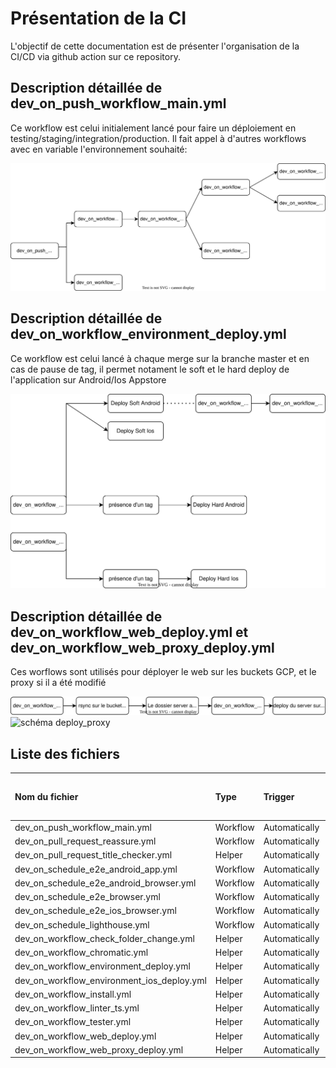# Présentation de la CI

L'objectif de cette documentation est de présenter l'organisation de la CI/CD via github action sur ce repository.

## Description détaillée de dev_on_push_workflow_main.yml

Ce workflow est celui initialement lancé pour faire un déploiement en testing/staging/integration/production. Il fait appel à d'autres workflows avec en variable l'environnement souhaité:

![schéma main](/doc/ci-cd/github_action_workflows/dev_on_push_workflow_main.drawio.svg)

## Description détaillée de dev_on_workflow_environment_deploy.yml

Ce workflow est celui lancé à chaque merge sur la branche master et en cas de pause de tag, il permet notament le soft et le hard deploy de l'application sur Android/Ios Appstore

![schéma deploy](/doc/ci-cd/github_action_workflows/dev_on_workflow_environment_deploy.drawio.svg)

## Description détaillée de dev_on_workflow_web_deploy.yml et dev_on_workflow_web_proxy_deploy.yml

Ces worflows sont utilisés pour déployer le web sur les buckets GCP, et le proxy si il a été modifié

![schéma deploy_web](/doc/ci-cd/github_action_workflows/dev_on_workflow_web_deploy.drawio.svg)
![schéma deploy_proxy](/doc/ci-cd/github_action_workflows/dev_on_workflow_web_proxy_deploy.drawio.svg)

## Liste des fichiers

| Nom du fichier                             | Type     | Trigger       | Liens vers les runs                                                                                                  |
| :----------------------------------------- | :------- | :------------ | :------------------------------------------------------------------------------------------------------------------- |
| dev_on_push_workflow_main.yml              | Workflow | Automatically | [runs](https://github.com/pass-culture/pass-culture-main/actions/workflows/dev_on_push_workflow_main.yml)            |
| dev_on_pull_request_reassure.yml           | Workflow | Automatically | [runs](https://github.com/pass-culture/pass-culture-app-native/actions/workflows/dev_on_pull_request_reassure.yml)   |
| dev_on_pull_request_title_checker.yml      | Helper   | Automatically |                                                                                                                      |
| dev_on_schedule_e2e_android_app.yml        | Workflow | Automatically | [runs](https://github.com/pass-culture/pass-culture-main/actions/workflows/e2e-android-app.yml)                      |
| dev_on_schedule_e2e_android_browser.yml    | Workflow | Automatically | [runs](https://github.com/pass-culture/pass-culture-main/actions/workflows/e2e-android-browser.yml)                  |
| dev_on_schedule_e2e_browser.yml            | Workflow | Automatically | [runs](https://github.com/pass-culture/pass-culture-main/actions/workflows/e2e-browser.yml)                          |
| dev_on_schedule_e2e_ios_browser.yml        | Workflow | Automatically | [runs](https://github.com/pass-culture/pass-culture-main/actions/workflows/e2e-ios-browser.yml)                      |
| dev_on_schedule_lighthouse.yml             | Workflow | Automatically | [runs](https://github.com/pass-culture/pass-culture-app-native/actions/workflows/dev_on_schedule_lighthouse.yml)     |
| dev_on_workflow_check_folder_change.yml    | Helper   | Automatically |                                                                                                                      |
| dev_on_workflow_chromatic.yml              | Helper   | Automatically | [runs](https://github.com/pass-culture/pass-culture-app-native/actions/workflows/dev_on_push_workflow_chromatic.yml) |
| dev_on_workflow_environment_deploy.yml     | Helper   | Automatically |                                                                                                                      |
| dev_on_workflow_environment_ios_deploy.yml | Helper   | Automatically |                                                                                                                      |
| dev_on_workflow_install.yml                | Helper   | Automatically |                                                                                                                      |
| dev_on_workflow_linter_ts.yml              | Helper   | Automatically |                                                                                                                      |
| dev_on_workflow_tester.yml                 | Helper   | Automatically |                                                                                                                      |
| dev_on_workflow_web_deploy.yml             | Helper   | Automatically |                                                                                                                      |
| dev_on_workflow_web_proxy_deploy.yml       | Helper   | Automatically |                                                                                                                      |
